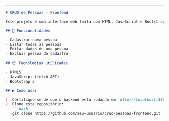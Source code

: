 
---



```markdown
# CRUD de Pessoas - Frontend

Este projeto é uma interface web feita com HTML, JavaScript e Bootstrap para consumir a API de cadastro de pessoas.

## 🎯 Funcionalidades

- Cadastrar nova pessoa
- Listar todas as pessoas
- Editar dados de uma pessoa
- Excluir pessoa do cadastro

## 📦 Tecnologias utilizadas

- HTML5
- JavaScript (fetch API)
- Bootstrap 5

## ▶️ Como usar

1. Certifique-se de que o backend está rodando em `http://localhost:3000`
2. Clone este repositório:
   ```bash
   git clone https://github.com/seu-usuario/crud-pessoas-frontend.git
